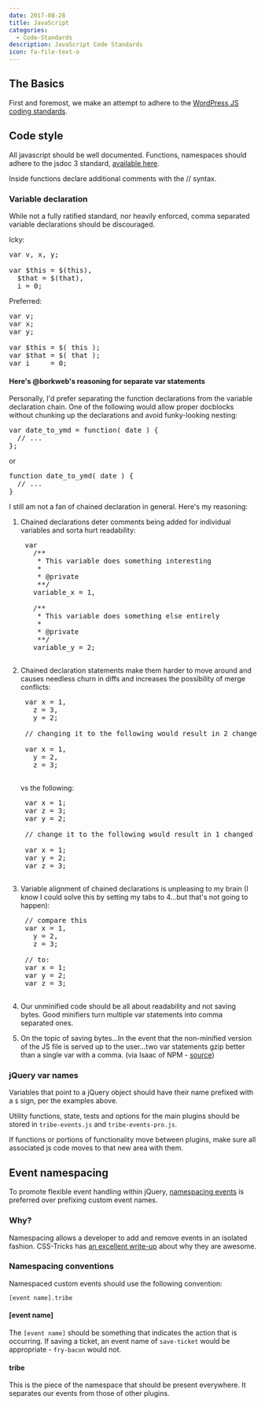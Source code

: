 ```yaml
---
date: 2017-08-28
title: JavaScript
categories:
  - Code-Standards
description: JavaScript Code Standards
icon: fa-file-text-o
---
```

## <a id="js-basics"></a> The Basics

First and foremost, we make an attempt to adhere to the [WordPress JS coding standards](https://make.wordpress.org/core/handbook/best-practices/coding-standards/javascript/).

## <a id="js-style"></a> Code style

All javascript should be well documented. Functions, namespaces should adhere to the jsdoc 3 standard, [available here](http://usejsdoc.org/about-getting-started.html).

Inside functions declare additional comments with the // syntax.

### Variable declaration

While not a fully ratified standard, nor heavily enforced, comma separated variable declarations should be discouraged.

Icky:

<pre>
var v, x, y;

var $this = $(this),
  $that = $(that),
  i = 0;
</pre>

Preferred:

<pre>
var v;
var x;
var y;

var $this = $( this );
var $that = $( that );
var i     = 0;
</pre>

#### Here's @borkweb's reasoning for separate var statements

Personally, I'd prefer separating the function declarations from the variable declaration chain. One of the following would allow proper docblocks without chunking up the declarations and avoid funky-looking nesting:

<pre>
var date_to_ymd = function( date ) {
  // ...
};
</pre>

or

<pre>
function date_to_ymd( date ) {
  // ...
}
</pre>

I still am not a fan of chained declaration in general. Here's my reasoning:

1. Chained declarations deter comments being added for individual variables and sorta hurt readability:

    <pre>
    var
      /**
       * This variable does something interesting
       *
       * @private
       **/
      variable_x = 1,

      /**
       * This variable does something else entirely
       *
       * @private
       **/
      variable_y = 2;
    </pre>


2. Chained declaration statements make them harder to move around and causes needless churn in diffs and increases the possibility of merge conflicts:

    <pre>
    var x = 1,
      z = 3,
      y = 2;

    // changing it to the following would result in 2 changed lines:

    var x = 1,
      y = 2,
      z = 3;
    </pre>

    vs the following:

    <pre>
    var x = 1;
    var z = 3;
    var y = 2;

    // change it to the following would result in 1 changed line:

    var x = 1;
    var y = 2;
    var z = 3;
    </pre>

3. Variable alignment of chained declarations is unpleasing to my brain (I know I could solve this by setting my tabs to 4...but that's not going to happen):

    <pre>
    // compare this
    var x = 1,
      y = 2,
      z = 3;

    // to:
    var x = 1;
    var y = 2;
    var z = 3;
    </pre>

4. Our unminified code should be all about readability and not saving bytes. Good minifiers turn multiple var statements into comma separated ones.

5. On the topic of saving bytes...In the event that the non-minified version of the JS file is served up to the user...two var statements gzip better than a single var with a comma. (via Isaac of NPM - [source](https://gist.github.com/isaacs/357981#gistcomment-2406))

### jQuery var names

Variables that point to a jQuery object should have their name prefixed with a `$` sign, per the examples above.

Utility functions, state, tests and options for the main plugins should be stored in
`tribe-events.js` and `tribe-events-pro.js`.

If functions or portions of functionality move between plugins, make sure all associated js code
moves to that new area with them.

## <a id="js-event-namespacing"></a> Event namespacing

To promote flexible event handling within jQuery, [namespacing events](https://api.jquery.com/event.namespace/) is preferred over prefixing custom event names.

### Why?

Namespacing allows a developer to add and remove events in an isolated fashion.  CSS-Tricks has [an excellent write-up](https://css-tricks.com/namespaced-events-jquery/) about why they are awesome.

### Namespacing conventions

Namespaced custom events should use the following convention:

	[event name].tribe

#### [event name]

The `[event name]` should be something that indicates the action that is occurring. If saving a ticket, an event name of `save-ticket` would be appropriate - `fry-bacon` would not.

#### tribe

This is the piece of the namespace that should be present everywhere. It separates our events from those of other plugins.